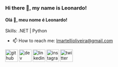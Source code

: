 ### Hi there 👋, my name is Leonardo!
#### Olá 👋, meu nome é Leonardo!

Skills: .NET | Python

- 📫 How to reach me: lmartellioliveira@gmail.com 


[<img src='https://cdn.jsdelivr.net/npm/simple-icons@3.0.1/icons/github.svg' alt='github' height='40'>](https://github.com/leonardomartelli)  [<img src='https://cdn.jsdelivr.net/npm/simple-icons@3.0.1/icons/dev-dot-to.svg' alt='dev' height='40'>](https://dev.to/lmartelli)  [<img src='https://cdn.jsdelivr.net/npm/simple-icons@3.0.1/icons/linkedin.svg' alt='linkedin' height='40'>](https://www.linkedin.com/in/leonardomartellioliveira/)  [<img src='https://cdn.jsdelivr.net/npm/simple-icons@3.0.1/icons/instagram.svg' alt='instagram' height='40'>](https://www.instagram.com/leumartelli/)  [<img src='https://cdn.jsdelivr.net/npm/simple-icons@3.0.1/icons/twitter.svg' alt='twitter' height='40'>](https://twitter.com/leumartelli)  
